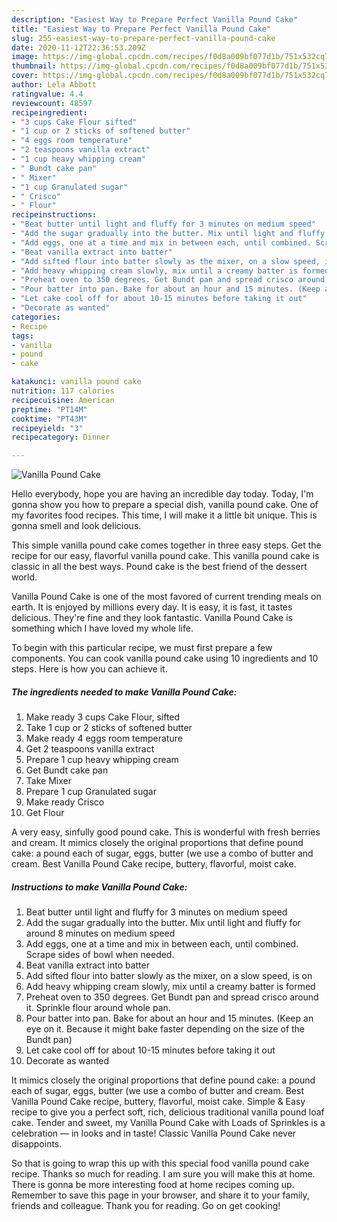 ```yaml
---
description: "Easiest Way to Prepare Perfect Vanilla Pound Cake"
title: "Easiest Way to Prepare Perfect Vanilla Pound Cake"
slug: 255-easiest-way-to-prepare-perfect-vanilla-pound-cake
date: 2020-11-12T22:36:53.209Z
image: https://img-global.cpcdn.com/recipes/f0d8a009bf077d1b/751x532cq70/vanilla-pound-cake-recipe-main-photo.jpg
thumbnail: https://img-global.cpcdn.com/recipes/f0d8a009bf077d1b/751x532cq70/vanilla-pound-cake-recipe-main-photo.jpg
cover: https://img-global.cpcdn.com/recipes/f0d8a009bf077d1b/751x532cq70/vanilla-pound-cake-recipe-main-photo.jpg
author: Lela Abbott
ratingvalue: 4.4
reviewcount: 48597
recipeingredient:
- "3 cups Cake Flour sifted"
- "1 cup or 2 sticks of softened butter"
- "4 eggs room temperature"
- "2 teaspoons vanilla extract"
- "1 cup heavy whipping cream"
- " Bundt cake pan"
- " Mixer"
- "1 cup Granulated sugar"
- " Crisco"
- " Flour"
recipeinstructions:
- "Beat butter until light and fluffy for 3 minutes on medium speed"
- "Add the sugar gradually into the butter. Mix until light and fluffy for around 8 minutes on medium speed"
- "Add eggs, one at a time and mix in between each, until combined. Scrape sides of bowl when needed."
- "Beat vanilla extract into batter"
- "Add sifted flour into batter slowly as the mixer, on a slow speed, is on"
- "Add heavy whipping cream slowly, mix until a creamy batter is formed"
- "Preheat oven to 350 degrees. Get Bundt pan and spread crisco around it. Sprinkle flour around whole pan."
- "Pour batter into pan. Bake for about an hour and 15 minutes. (Keep an eye on it. Because it might bake faster depending on the size of the Bundt pan)"
- "Let cake cool off for about 10-15 minutes before taking it out"
- "Decorate as wanted"
categories:
- Recipe
tags:
- vanilla
- pound
- cake

katakunci: vanilla pound cake 
nutrition: 117 calories
recipecuisine: American
preptime: "PT14M"
cooktime: "PT43M"
recipeyield: "3"
recipecategory: Dinner

---
```



![Vanilla Pound Cake](https://img-global.cpcdn.com/recipes/f0d8a009bf077d1b/751x532cq70/vanilla-pound-cake-recipe-main-photo.jpg)

Hello everybody, hope you are having an incredible day today. Today, I'm gonna show you how to prepare a special dish, vanilla pound cake. One of my favorites food recipes. This time, I will make it a little bit unique. This is gonna smell and look delicious.

This simple vanilla pound cake comes together in three easy steps. Get the recipe for our easy, flavorful vanilla pound cake. This vanilla pound cake is classic in all the best ways. Pound cake is the best friend of the dessert world.

Vanilla Pound Cake is one of the most favored of current trending meals on earth. It is enjoyed by millions every day. It is easy, it is fast, it tastes delicious. They're fine and they look fantastic. Vanilla Pound Cake is something which I have loved my whole life.


To begin with this particular recipe, we must first prepare a few components. You can cook vanilla pound cake using 10 ingredients and 10 steps. Here is how you can achieve it.

<!--inarticleads1-->

##### The ingredients needed to make Vanilla Pound Cake:

1. Make ready 3 cups Cake Flour, sifted
1. Take 1 cup or 2 sticks of softened butter
1. Make ready 4 eggs room temperature
1. Get 2 teaspoons vanilla extract
1. Prepare 1 cup heavy whipping cream
1. Get  Bundt cake pan
1. Take  Mixer
1. Prepare 1 cup Granulated sugar
1. Make ready  Crisco
1. Get  Flour


A very easy, sinfully good pound cake. This is wonderful with fresh berries and cream. It mimics closely the original proportions that define pound cake: a pound each of sugar, eggs, butter (we use a combo of butter and cream. Best Vanilla Pound Cake recipe, buttery, flavorful, moist cake. 

<!--inarticleads2-->

##### Instructions to make Vanilla Pound Cake:

1. Beat butter until light and fluffy for 3 minutes on medium speed
1. Add the sugar gradually into the butter. Mix until light and fluffy for around 8 minutes on medium speed
1. Add eggs, one at a time and mix in between each, until combined. Scrape sides of bowl when needed.
1. Beat vanilla extract into batter
1. Add sifted flour into batter slowly as the mixer, on a slow speed, is on
1. Add heavy whipping cream slowly, mix until a creamy batter is formed
1. Preheat oven to 350 degrees. Get Bundt pan and spread crisco around it. Sprinkle flour around whole pan.
1. Pour batter into pan. Bake for about an hour and 15 minutes. (Keep an eye on it. Because it might bake faster depending on the size of the Bundt pan)
1. Let cake cool off for about 10-15 minutes before taking it out
1. Decorate as wanted


It mimics closely the original proportions that define pound cake: a pound each of sugar, eggs, butter (we use a combo of butter and cream. Best Vanilla Pound Cake recipe, buttery, flavorful, moist cake. Simple &amp; Easy recipe to give you a perfect soft, rich, delicious traditional vanilla pound loaf cake. Tender and sweet, my Vanilla Pound Cake with Loads of Sprinkles is a celebration — in looks and in taste! Classic Vanilla Pound Cake never disappoints. 

So that is going to wrap this up with this special food vanilla pound cake recipe. Thanks so much for reading. I am sure you will make this at home. There is gonna be more interesting food at home recipes coming up. Remember to save this page in your browser, and share it to your family, friends and colleague. Thank you for reading. Go on get cooking!

